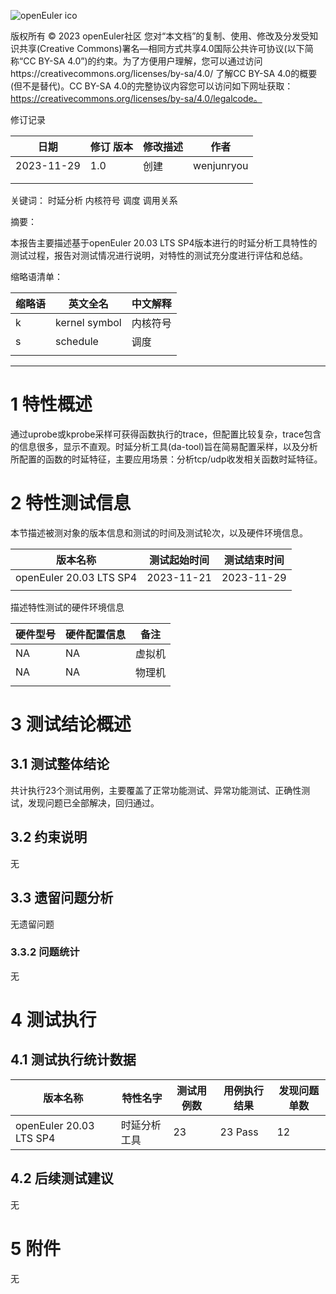![openEuler ico](../../images/openEuler.png)

版权所有 © 2023  openEuler社区
 您对“本文档”的复制、使用、修改及分发受知识共享(Creative Commons)署名—相同方式共享4.0国际公共许可协议(以下简称“CC BY-SA 4.0”)的约束。为了方便用户理解，您可以通过访问https://creativecommons.org/licenses/by-sa/4.0/ 了解CC BY-SA 4.0的概要 (但不是替代)。CC BY-SA 4.0的完整协议内容您可以访问如下网址获取：https://creativecommons.org/licenses/by-sa/4.0/legalcode。

修订记录

| 日期 | 修订   版本 | 修改描述 | 作者 |
| ---- | ----------- | -------- | ---- |
| 2023-11-29 | 1.0 | 创建 | wenjunryou |
|      |             |          |      |
|      |             |          |      |

关键词： 
时延分析 内核符号 调度 调用关系
 

摘要：

本报告主要描述基于openEuler 20.03 LTS SP4版本进行的时延分析工具特性的测试过程，报告对测试情况进行说明，对特性的测试充分度进行评估和总结。
 

缩略语清单：

| 缩略语 | 英文全名 | 中文解释 |
| ------ | -------- | -------- |
| k | kernel symbol | 内核符号 |
| s | schedule | 调度 |
|  | | |

***

# 1     特性概述

通过uprobe或kprobe采样可获得函数执行的trace，但配置比较复杂，trace包含的信息很多，显示不直观。时延分析工具(da-tool)旨在简易配置采样，以及分析所配置的函数的时延特征，主要应用场景：分析tcp/udp收发相关函数时延特征。


# 2     特性测试信息

本节描述被测对象的版本信息和测试的时间及测试轮次，以及硬件环境信息。

| 版本名称 | 测试起始时间 | 测试结束时间 |
| -------- | ------------ | ------------ |
| openEuler 20.03 LTS SP4 | 2023-11-21  | 2023-11-29 |
|  | | |


描述特性测试的硬件环境信息

| 硬件型号 | 硬件配置信息 | 备注 |
| -------- | ------------ | ---- |
| NA | NA  | 虚拟机 |
| NA | NA | 物理机 |
|  |    |      |

# 3     测试结论概述

## 3.1   测试整体结论

共计执行23个测试用例，主要覆盖了正常功能测试、异常功能测试、正确性测试，发现问题已全部解决，回归通过。


## 3.2   约束说明

无

## 3.3   遗留问题分析

无遗留问题
        

### 3.3.2 问题统计

无

# 4     测试执行

## 4.1   测试执行统计数据

| 版本名称 | 特性名字 | 测试用例数 | 用例执行结果 | 发现问题单数 |
| -------- | ---------- | ------------ | ------------ | ------------ |
| openEuler 20.03 LTS SP4 | 时延分析工具 | 23 | 23 Pass | 12 |


## 4.2   后续测试建议

无

# 5     附件

无

 



 

 
